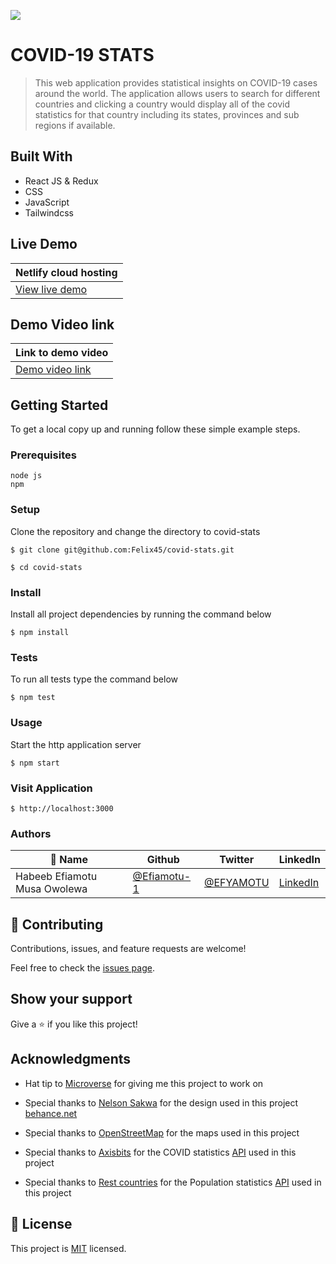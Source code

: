 ![](https://img.shields.io/badge/Microverse-blueviolet)

# COVID-19 STATS

> This web application provides statistical insights on COVID-19 cases around the world. The application allows users to search for different countries and clicking a country would display all of the covid statistics for that country including its states, provinces and sub regions if available.

## Built With

- React JS & Redux
- CSS
- JavaScript
- Tailwindcss

## Live Demo
|Netlify cloud hosting|
|----------------------|
|[View live demo](https://covid19stattistics.netlify.app/)|

## Demo Video link
|Link to demo video|
|----------------------|
|[Demo video link](https://www.loom.com/share/77314569f7184582ac586dd270db9491)|

## Getting Started

To get a local copy up and running follow these simple example steps.

### Prerequisites
```
node js
npm

```
### Setup
Clone the repository and change the directory to covid-stats

``` 
$ git clone git@github.com:Felix45/covid-stats.git

$ cd covid-stats

```

### Install
Install all project dependencies by running the command below
 
``` 
$ npm install
```

### Tests
To run all tests type the command below
 
``` 
$ npm test
```

### Usage
Start the http application server
``` 
$ npm start
```

### Visit Application
```
$ http://localhost:3000
```


### Authors

| 👤 Name | Github | Twitter | LinkedIn |
|------|--------|---------|----------|
|Habeeb Efiamotu Musa Owolewa|[@Efiamotu-1](https://github.com/Efiamotu-1)|[@EFYAMOTU](https://twitter.com/EFYAMOTU)|[LinkedIn](https://www.linkedin.com/in/Musa-habeeb/)|


## 🤝 Contributing

Contributions, issues, and feature requests are welcome!

Feel free to check the [issues page](https://github.com/Efiamotu-1/covid-stats/issues).

## Show your support

Give a ⭐️ if you like this project!

## Acknowledgments

- Hat tip to [Microverse](https://bit.ly/MicroverseTN) for giving me this project to work on
- Special thanks to  [Nelson Sakwa](https://www.behance.net/gallery/31579789/Ballhead-App-(Free-PSDs)) for the design used in this project [behance.net](https://www.behance.net/gallery/31579789/Ballhead-App-(Free-PSDs))

- Special thanks to  [OpenStreetMap](https://www.openstreetmap.org/#map=0/59/-46) for the maps used in this project 

- Special thanks to  [Axisbits](https://rapidapi.com/organization/axisbits) for the COVID statistics [API](https://rapidapi.com/axisbits-axisbits-default/api/covid-19-statistics/) used in this project

- Special thanks to  [Rest countries](https://restcountries.com/v3/all) for the Population statistics [API](https://restcountries.com/v3/all) used in this project

## 📝 License

This project is [MIT](https://github.com/git/git-scm.com/blob/main/MIT-LICENSE.txt) licensed.
